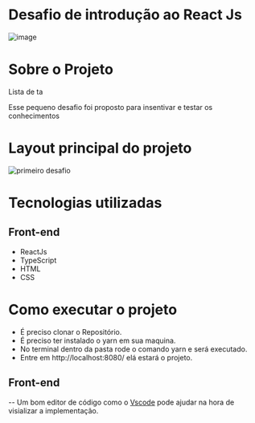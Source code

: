 # Desafio de introdução ao React Js

![image](https://user-images.githubusercontent.com/82763928/171044085-3e08ac62-ebbc-458f-8ffa-32422ad71dce.png)

# Sobre o Projeto

Lista de ta

Esse pequeno desafio foi proposto para insentivar e testar os conhecimentos


# Layout principal do projeto

![primeiro desafio](https://user-images.githubusercontent.com/82763928/171045462-7664a1b3-805c-4857-99d3-b05f4e0097f7.gif)

# Tecnologias utilizadas
## Front-end
- ReactJs
- TypeScript
- HTML
- CSS

# Como executar o projeto

- É preciso clonar o Repositório.
- É preciso ter instalado o yarn em sua maquina.
- No terminal dentro da pasta rode o comando yarn e será executado.
- Entre em http://localhost:8080/ elá estará o projeto.


## Front-end

-- Um bom editor de código como o [Vscode](https://code.visualstudio.com/) pode ajudar na hora de visializar a implementação.
